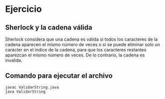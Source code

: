 # Ejercicio

## Sherlock y la cadena válida

Sherlock considera que una cadena es válida si todos los caracteres de la cadena aparecen el mismo número de veces o si se puede eliminar solo un carácter en el índice de la cadena, para que los caracteres restantes aparezcan el mismo número de veces. De lo contrario, la cadena es invalida.

## Comando para ejecutar el archivo

    javac ValidarString.java
    java ValidarString

